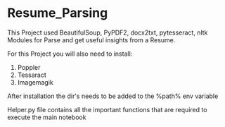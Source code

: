 # Resume_Parsing
This Project used BeautifulSoup, PyPDF2, docx2txt, pytesseract, nltk Modules for Parse and get useful insights from a Resume.


For this Project you will also need to install:

1. Poppler
2. Tessaract
3. Imagemagik

After installation the dir's needs to be added to the %path% env variable

Helper.py file contains all the important functions that are required to execute the main notebook
